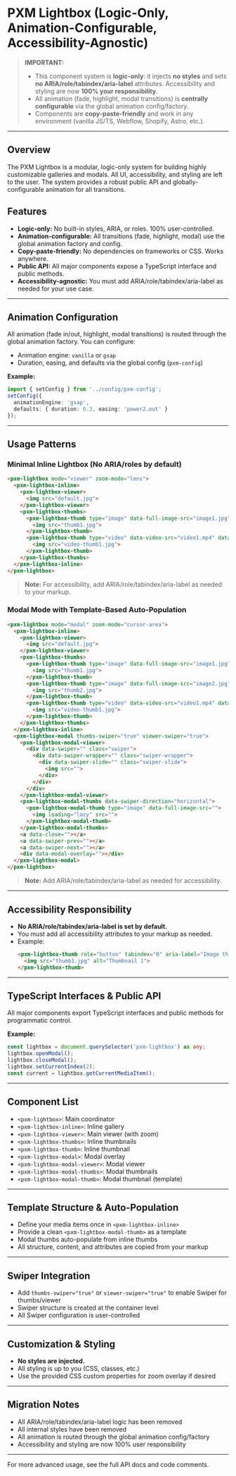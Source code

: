 # PXM Lightbox (Logic-Only, Animation-Configurable, Accessibility-Agnostic)

> **IMPORTANT:**
> - This component system is **logic-only**: it injects **no styles** and sets **no ARIA/role/tabindex/aria-label** attributes. Accessibility and styling are now **100% your responsibility**.
> - All animation (fade, highlight, modal transitions) is **centrally configurable** via the global animation config/factory.
> - Components are **copy-paste-friendly** and work in any environment (vanilla JS/TS, Webflow, Shopify, Astro, etc.).

---

## Overview

The PXM Lightbox is a modular, logic-only system for building highly customizable galleries and modals. All UI, accessibility, and styling are left to the user. The system provides a robust public API and globally-configurable animation for all transitions.

## Features
- **Logic-only:** No built-in styles, ARIA, or roles. 100% user-controlled.
- **Animation-configurable:** All transitions (fade, highlight, modal) use the global animation factory and config.
- **Copy-paste-friendly:** No dependencies on frameworks or CSS. Works anywhere.
- **Public API:** All major components expose a TypeScript interface and public methods.
- **Accessibility-agnostic:** You must add ARIA/role/tabindex/aria-label as needed for your use case.

---

## Animation Configuration

All animation (fade in/out, highlight, modal transitions) is routed through the global animation factory. You can configure:
- Animation engine: `vanilla` or `gsap`
- Duration, easing, and defaults via the global config (`pxm-config`)

**Example:**
```ts
import { setConfig } from '../config/pxm-config';
setConfig({
  animationEngine: 'gsap',
  defaults: { duration: 0.3, easing: 'power2.out' }
});
```

---

## Usage Patterns

### Minimal Inline Lightbox (No ARIA/roles by default)
```html
<pxm-lightbox mode="viewer" zoom-mode="lens">
  <pxm-lightbox-inline>
    <pxm-lightbox-viewer>
      <img src="default.jpg">
    </pxm-lightbox-viewer>
    <pxm-lightbox-thumbs>
      <pxm-lightbox-thumb type="image" data-full-image-src="image1.jpg">
        <img src="thumb1.jpg">
      </pxm-lightbox-thumb>
      <pxm-lightbox-thumb type="video" data-video-src="video1.mp4" data-video-type="direct">
        <img src="video-thumb1.jpg">
      </pxm-lightbox-thumb>
    </pxm-lightbox-thumbs>
  </pxm-lightbox-inline>
</pxm-lightbox>
```
> **Note:** For accessibility, add ARIA/role/tabindex/aria-label as needed to your markup.

### Modal Mode with Template-Based Auto-Population
```html
<pxm-lightbox mode="modal" zoom-mode="cursor-area">
  <pxm-lightbox-inline>
    <pxm-lightbox-viewer>
      <img src="default.jpg">
    </pxm-lightbox-viewer>
    <pxm-lightbox-thumbs>
      <pxm-lightbox-thumb type="image" data-full-image-src="image1.jpg">
        <img src="thumb1.jpg">
      </pxm-lightbox-thumb>
      <pxm-lightbox-thumb type="image" data-full-image-src="image2.jpg">
        <img src="thumb2.jpg">
      </pxm-lightbox-thumb>
      <pxm-lightbox-thumb type="video" data-video-src="video1.mp4" data-video-type="direct">
        <img src="video-thumb1.jpg">
      </pxm-lightbox-thumb>
    </pxm-lightbox-thumbs>
  </pxm-lightbox-inline>
  <pxm-lightbox-modal thumbs-swiper="true" viewer-swiper="true">
    <pxm-lightbox-modal-viewer>
      <div data-swiper="" class="swiper">
        <div data-swiper-wrapper="" class="swiper-wrapper">
          <div data-swiper-slide="" class="swiper-slide">
            <img src="">
          </div>
        </div>
      </div>
    </pxm-lightbox-modal-viewer>
    <pxm-lightbox-modal-thumbs data-swiper-direction="horizontal">
      <pxm-lightbox-modal-thumb type="image" data-full-image-src="">
        <img loading="lazy" src="">
      </pxm-lightbox-modal-thumb>
    </pxm-lightbox-modal-thumbs>
    <a data-close=""></a>
    <a data-swiper-prev=""></a>
    <a data-swiper-next=""></a>
    <div data-modal-overlay=""></div>
  </pxm-lightbox-modal>
</pxm-lightbox>
```
> **Note:** Add ARIA/role/tabindex/aria-label as needed for accessibility.

---

## Accessibility Responsibility
- **No ARIA/role/tabindex/aria-label is set by default.**
- You must add all accessibility attributes to your markup as needed.
- Example:
  ```html
  <pxm-lightbox-thumb role="button" tabindex="0" aria-label="Image thumbnail. Click to view.">
    <img src="thumb1.jpg" alt="Thumbnail 1">
  </pxm-lightbox-thumb>
  ```

---

## TypeScript Interfaces & Public API

All major components export TypeScript interfaces and public methods for programmatic control.

**Example:**
```ts
const lightbox = document.querySelector('pxm-lightbox') as any;
lightbox.openModal();
lightbox.closeModal();
lightbox.setCurrentIndex(2);
const current = lightbox.getCurrentMediaItem();
```

---

## Component List
- `<pxm-lightbox>`: Main coordinator
- `<pxm-lightbox-inline>`: Inline gallery
- `<pxm-lightbox-viewer>`: Main viewer (with zoom)
- `<pxm-lightbox-thumbs>`: Inline thumbnails
- `<pxm-lightbox-thumb>`: Inline thumbnail
- `<pxm-lightbox-modal>`: Modal overlay
- `<pxm-lightbox-modal-viewer>`: Modal viewer
- `<pxm-lightbox-modal-thumbs>`: Modal thumbnails
- `<pxm-lightbox-modal-thumb>`: Modal thumbnail (template)

---

## Template Structure & Auto-Population
- Define your media items once in `<pxm-lightbox-inline>`
- Provide a clean `<pxm-lightbox-modal-thumb>` as a template
- Modal thumbs auto-populate from inline thumbs
- All structure, content, and attributes are copied from your markup

---

## Swiper Integration
- Add `thumbs-swiper="true"` or `viewer-swiper="true"` to enable Swiper for thumbs/viewer
- Swiper structure is created at the container level
- All Swiper configuration is user-controlled

---

## Customization & Styling
- **No styles are injected.**
- All styling is up to you (CSS, classes, etc.)
- Use the provided CSS custom properties for zoom overlay if desired

---

## Migration Notes
- All ARIA/role/tabindex/aria-label logic has been removed
- All internal styles have been removed
- All animation is routed through the global animation config/factory
- Accessibility and styling are now 100% user responsibility

---

For more advanced usage, see the full API docs and code comments.